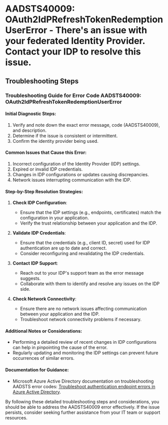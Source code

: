 # AADSTS40009: OAuth2IdPRefreshTokenRedemptionUserError - There's an issue with your federated Identity Provider. Contact your IDP to resolve this issue.


## Troubleshooting Steps
### Troubleshooting Guide for Error Code AADSTS40009: OAuth2IdPRefreshTokenRedemptionUserError

#### Initial Diagnostic Steps:
1. Verify and note down the exact error message, code (AADSTS40009), and description.
2. Determine if the issue is consistent or intermittent.
3. Confirm the identity provider being used.

#### Common Issues that Cause this Error:
1. Incorrect configuration of the Identity Provider (IDP) settings.
2. Expired or invalid IDP credentials.
3. Changes in IDP configurations or updates causing discrepancies.
4. Network issues interrupting communication with the IDP.

#### Step-by-Step Resolution Strategies:
1. **Check IDP Configuration**:
    - Ensure that the IDP settings (e.g., endpoints, certificates) match the configuration in your application.
    - Verify the trust relationship between your application and the IDP.

2. **Validate IDP Credentials**:
    - Ensure that the credentials (e.g., client ID, secret) used for IDP authentication are up to date and correct.
    - Consider reconfiguring and revalidating the IDP credentials.

3. **Contact IDP Support**:
    - Reach out to your IDP's support team as the error message suggests.
    - Collaborate with them to identify and resolve any issues on the IDP side.

4. **Check Network Connectivity**:
    - Ensure there are no network issues affecting communication between your application and the IDP.
    - Troubleshoot network connectivity problems if necessary.

#### Additional Notes or Considerations:
- Performing a detailed review of recent changes in IDP configurations can help in pinpointing the cause of the error.
- Regularly updating and monitoring the IDP settings can prevent future occurrences of similar errors.

#### Documentation for Guidance:
- Microsoft Azure Active Directory documentation on troubleshooting AADSTS error codes: [Troubleshoot authentication endpoint errors in Azure Active Directory](https://docs.microsoft.com/en-us/azure/active-directory/develop/active-directory-howto-authentication-endpoints-error-codes).

By following these detailed troubleshooting steps and considerations, you should be able to address the AADSTS40009 error effectively. If the issue persists, consider seeking further assistance from your IT team or support resources.